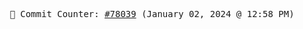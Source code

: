 <p align="center">
    <samp>
        📮 Commit Counter: <a href="https://github.com/Javascript-void0/Javascript-void0/commits/main">#78039</a> (January 02, 2024 @ 12:58 PM)
    </samp>
</p>